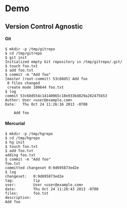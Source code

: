 # Demo

## Version Control Agnostic
#### Git

    $ mkdir -p /tmp/gitrepo
    $ cd /tmp/gitrepo
    $ git init
    Initialized empty Git repository in /tmp/gitrepo/.git/
    $ touch foo.txt
    $ add foo.txt
    $ commit -m "Add foo"
    [master (root-commit) 53c68d5] Add foo
     0 files changed
     create mode 100644 foo.txt
    $ log
    commit 53c68d554c14140065c18e933bd829a282475b53
    Author: User <user@example.com>
    Date:   Thu Oct 24 11:26:16 2013 -0700

        Add foo

#### Mercurial

    $ mkdir -p /tmp/hgrepo
    $ cd /tmp/hgrepo
    $ hg init
    $ touch foo.txt
    $ add foo.txt
    adding foo.txt
    $ commit -m "Add foo"
    foo.txt
    committed changeset 0:9d695873ed2e
    $ log
    changeset:   0:9d695873ed2e
    tag:         tip
    user:        User <user@example.com>
    date:        Thu Oct 24 11:28:43 2013 -0700
    files:       foo.txt
    description:
    Add foo

